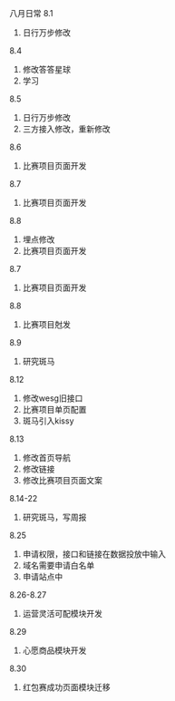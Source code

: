 八月日常
8.1
1. 日行万步修改

8.4
1. 修改答答星球
2. 学习

8.5
1. 日行万步修改
2. 三方接入修改，重新修改

8.6
1. 比赛项目页面开发

8.7
1. 比赛项目页面开发

8.8
1. 埋点修改
2. 比赛项目页面开发

8.7
1. 比赛项目页面开发

8.8
1. 比赛项目尅发

8.9
1. 研究斑马

8.12
1. 修改wesg旧接口
2. 比赛项目单页配置
3. 斑马引入kissy

8.13
1. 修改首页导航
2. 修改链接
3. 修改比赛项目页面文案

8.14-22
1. 研究斑马，写周报

8.25
1. 申请权限，接口和链接在数据投放中输入
2. 域名需要申请白名单
3. 申请站点中

8.26-8.27
1. 运营灵活可配模块开发

8.29
1. 心愿商品模块开发

8.30
1. 红包赛成功页面模块迁移
